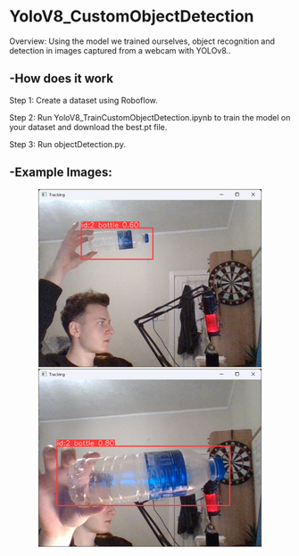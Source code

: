 <h1>YoloV8_CustomObjectDetection</h1>

<p>Overview: Using the model we trained ourselves, object recognition and detection in images captured from a webcam with YOLOv8..</p>

## **-How does it work**
<p>Step 1: Create a dataset using Roboflow.</p>
<p>Step 2: Run YoloV8_TrainCustomObjectDetection.ipynb to train the model on your dataset and download the best.pt file.</p>
<p>Step 3: Run objectDetection.py.</p>

## **-Example Images:**
<p align="center">
  <img src="https://github.com/olcaykoyuturk/YoloV8_CustomObjectDetection/blob/main/img/Screenshot%202023-12-27%20170412.png?raw=true" alt="Upload Step 1" width="400">
  <img src="https://github.com/olcaykoyuturk/YoloV8_CustomObjectDetection/blob/main/img/Screenshot%202023-12-27%20170340.png?raw=true" alt="Upload Step 2" width="400">
</p>

